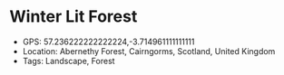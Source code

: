 # Winter Lit Forest

- GPS: 57.236222222222224,-3.714961111111111
- Location: Abernethy Forest, Cairngorms, Scotland, United Kingdom
- Tags: Landscape, Forest
